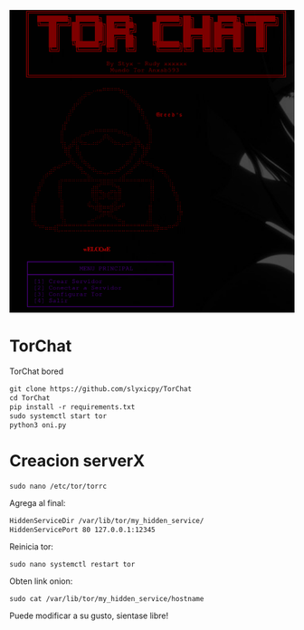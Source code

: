 ![menu](image.png)
# TorChat
TorChat bored

```
git clone https://github.com/slyxicpy/TorChat
cd TorChat
pip install -r requirements.txt
sudo systemctl start tor
python3 oni.py
```

# Creacion serverX
```
sudo nano /etc/tor/torrc
```
Agrega al final:
```
HiddenServiceDir /var/lib/tor/my_hidden_service/
HiddenServicePort 80 127.0.0.1:12345
```
Reinicia tor:
```
sudo nano systemctl restart tor
```
Obten link onion:
```
sudo cat /var/lib/tor/my_hidden_service/hostname
```
Puede modificar a su gusto, sientase libre!
